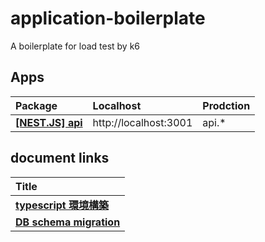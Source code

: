 # application-boilerplate

A boilerplate for load test by k6

## Apps

| Package                                  | Localhost             | Prodction |
| :--------------------------------------- | :-------------------- | :-------- |
| **[[NEST.JS] api](./packages/backend)**  | http://localhost:3001 | api.\*    |

## document links

| Title                                             |
| :------------------------------------------------ |
| **[typescript 環境構築](./docs/typescript.md)**   |
| **[DB schema migration](./docs/db-migration.md)** |
